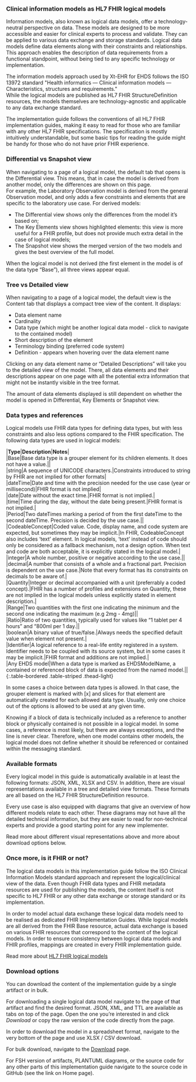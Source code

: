 ### Clinical information models as HL7 FHIR logical models  

Information models, also known as logical data models, offer a technology-neutral perspective on data. These models are designed to be more accessible and easier for clinical experts to process and validate. They can be applied to various data exchange and storage standards. Logical data models define data elements along with their constraints and relationships. This approach enables the description of data requirements from a functional standpoint, without being tied to any specific technology or implementation.  

The information models approach used by Xt-EHR for EHDS follows the ISO 13972 standard "Health informatics — Clinical information models — Characteristics, structures and requirements."  
While the logical models are published as HL7 FHIR StructureDefinition resources, the models themselves are technology-agnostic and applicable to any data exchange standard.  
  
The implementation guide follows the conventions of all HL7 FHIR implementation guides, making it easy to read for those who are familiar with any other HL7 FHIR specifications. The specification is mostly intuitively understandable, but some basic tips for reading the guide might be handy for those who do not have prior FHIR experience.   


### Differential vs Snapshot view  
  
When navigating to a page of a logical model, the default tab that opens is the Differential view. This means, that in case the model is derived from another model, only the differences are shown on this page.   
For example, the Laboratory Observation model is derived from the general Observation model, and only adds a few constraints and elements that are specific to the laboratory use case. For derived models:  
- The Differential view shows only the differences from the model it’s based on;  
- The Key Elements view shows highlighted elements: this view is more useful for a FHIR profile, but does not provide much extra detail in the case of logical models;  
- The Snapshot view shows the merged version of the two models and gives the best overview of the full model.  

When the logical model is not derived (the first element in the model is of the data type “Base”), all three views appear equal.  


### Tree vs Detailed view   
  
When navigating to a page of a logical model, the default view is the Content tab that displays a compact tree view of the content. It displays:  
- Data element name  
- Cardinality  
- Data type (which might be another logical data model - click to navigate to the contained model)  
- Short description of the element  
- Terminology binding (preferred code system)  
- Definition - appears when hovering over the data element name  
  
Clicking on any data element name or “Detailed Descriptions” will take you to the detailed view of the model. There, all data elements and their descriptions appear on one page with all the potential extra information that might not be instantly visible in the tree format.  
  
The amount of data elements displayed is still dependent on whether the model is opened in Differential, Key Elements or Snapshot view.   


### Data types and references  
  
Logical models use FHIR data types for defining data types, but with less constraints and also less options compared to the FHIR specification. The following data types are used in logical models:  

|**Type**|**Description**|**Notes**|  
|Base|Base data type is a grouper element for its children elements. It does not have a value.||  
|string|A sequence of UNICODE characters.|Constraints introduced to string by FHIR are not implied for other formats|  
|dateTime|Date and time with the precision needed for the use case (year or millisecond)|FHIR format is not implied|  
|date|Date without the exact time.|FHIR format is not implied.|  
|time|Time during the day, without the date being present.|FHIR format is not implied.|  
|Period|Two dateTimes marking a period of from the first dateTime to the second dateTime. Precision is decided by the use case.||  
|CodeableConcept|Coded value. Code, display name, and code system are expected, but sometimes they may be implicit.|In FHIR, CodeableConcept also includes ‘text’ element. In logical models, ‘text’ instead of code should only be considered as a fallback mechanism, not a design option. When text and code are both acceptable, it is explicitly stated in the logical model.|  
|integer|A whole number, positive or negative according to the use case.||  
|decimal|A number that consists of a whole and a fractional part. Precision is dependent on the use case.|Note that every format has its constraints on decimals to be aware of.|  
|Quantity|Integer or decimal accompanied with a unit (preferrably a coded concept).|FHIR has a number of profiles and extensions on Quantity, these are not implied in the logical models unless explicitly stated in element description.|  
|Range|Two quantities with the first one indicating the minimum and the second one indicating the maximum (e.g 2mg - 4mg)||  
|Ratio|Ratio of two quantities, typically used for values like “1 tablet per 4 hours” and “800ml per 1 day.||   
|boolean|A binary value of true/false.|Always needs the specified default value when element not present.|  
|Identifier|A logical reference to a real-life entity registered in a system. Identifier needs to be coupled with its source system, but in some cases it may be implicit.|FHIR format and additions are not implied.|  
|Any EHDS model|When a data type is marked as EHDSModelName, a contained or referenced block of data is expected from the named model.||  
{:.table-bordered .table-striped .thead-light}  

In some cases a choice between data types is allowed. In that case, the grouper element is marked with [x] and slices for that element are automatically created for each allowed data type. Usually, only one choice out of the options is allowed to be used at any given time.

Knowing if a block of data is technically included as a reference to another block or physically contained is not possible in a logical model. In some cases, a reference is most likely, but there are always exceptions, and the line is never clear. Therefore, when one model contains other models, the logical model does not define whether it should be referenced or contained within the messaging standard.


### Available formats 

Every logical model in this guide is automatically available in at least the following formats: JSON, XML, XLSX and CSV. In addition, there are visual representations available in a tree and detailed view formats. These formats are all based on the HL7 FHIR StructureDefinition resource.  

Every use case is also equipped with diagrams that give an overview of how different models relate to each other. These diagrams may not have all the detailed technical information, but they are easier to read for non-technical experts and provide a good starting point for any new implementer.

Read more about different visual representations above and more about download options below.  

### Once more, is it FHIR or not?

The logical data models in this implementation guide follow the ISO Clinical Information Models standard approach and represent the logical/clinical view of the data. Even though FHIR data types and FHIR metadata resources are used for publishing the models, the content itself is not specific to HL7 FHIR or any other data exchange or storage standard or its implementation.   

In order to model actual data exchange these logical data models need to be realised as dedicated FHIR Implementation Guides. While logical models are all derived from the FHIR Base resource, actual data exchange is based on various FHIR resources that correspond to the content of the logical models. In order to ensure consistency between logical data models and FHIR profiles, mappings are created in every FHIR implementation guide.

Read more about [HL7 FHIR logical models](https://hl7.org/fhir/logical.html)

### Download options

You can download the content of the implementation guide by a single artifact or in bulk.

For downloading a single logical data model navigate to the page of that artifact and find the desired format.
JSON, XML, and TTL are available as tabs on top of the page. Open the one you’re interested in and click *Download* or copy the raw version of the code directly from the page.

In order to download the model in a spreadsheet format, navigate to the very bottom of the page and use XLSX / CSV download.

For bulk download, navigate to the [Download](download.html) page. 

For FSH version of artifacts, PLANTUML diagrams, or the source code for any other parts of this implementation guide navigate to the source code in GitHub (see the link on Home page).

